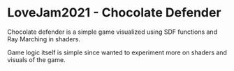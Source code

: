 # LoveJam2021 - Chocolate Defender

Chocolate defender is a simple game visualized using SDF functions and Ray Marching in shaders.

Game logic itself is simple since wanted to experiment more on shaders and visuals of the game.